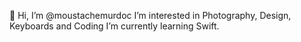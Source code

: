 👋 Hi, I’m @moustachemurdoc
 I’m interested in Photography, Design, Keyboards and Coding
 I’m currently learning Swift.
